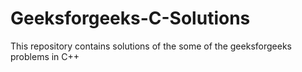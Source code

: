 # Geeksforgeeks-C-Solutions
This repository contains solutions of the some of the geeksforgeeks problems in C++
